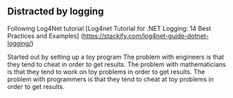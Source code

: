 
## Distracted by logging

Following Log4Net tutorial
[Log4net Tutorial for .NET Logging: 14 Best Practices and Examples] (https://stackify.com/log4net-guide-dotnet-logging/)

Started out by setting up a toy program
    The problem with engineers is that they tend to cheat in order to get results.
    The problem with mathematicians is that they tend to work on toy problems in order to get results.
    The problem with programmers is that they tend to cheat at toy problems in order to get results.
